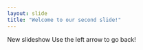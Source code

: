 ```yaml
---
layout: slide
title: "Welcome to our second slide!"
---
```

New slideshow
Use the left arrow to go back!
